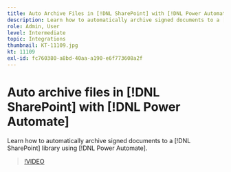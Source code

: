 ```yaml
---
title: Auto Archive Files in [!DNL SharePoint] with [!DNL Power Automate]
description: Learn how to automatically archive signed documents to a [!DNL SharePoint] library using [!DNL Power Automate]
role: Admin, User
level: Intermediate
topic: Integrations
thumbnail: KT-11109.jpg
kt: 11109
exl-id: fc760380-a8bd-40aa-a190-e6f773608a2f
---
```

# Auto archive files in [!DNL SharePoint] with [!DNL Power Automate]

Learn how to automatically archive signed documents to a [!DNL SharePoint] library using [!DNL Power Automate].

>[!VIDEO](https://video.tv.adobe.com/v/3409121?hidetitle=true)
